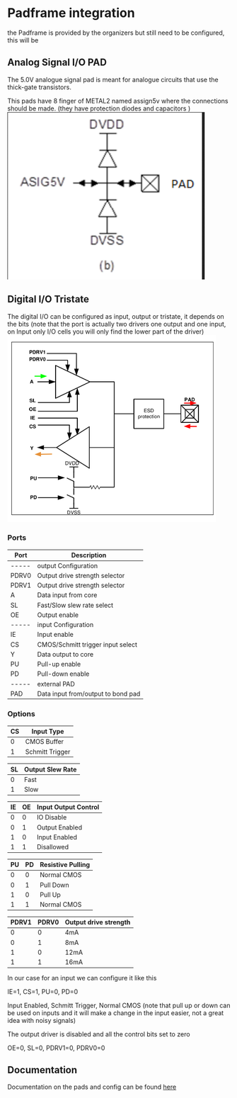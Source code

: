 # Padframe integration

the Padframe is provided by the organizers but still need to be configured, this will be 

## Analog Signal I/O PAD

The 5.0V analogue signal pad is meant for analogue circuits that use the thick-gate transistors.

This pads have 8 finger of METAL2 named assign5v where the connections should be made. (they have protection diodes and capacitors )
![analog I/O](an_io.png)
## Digital I/O Tristate
The digital I/O can be configured as input, output or tristate, it depends on the bits (note that the port is actually two drivers one output and one input, on Input only I/O cells you will only find the lower part of the driver)
![digital I/O](tri_io.png)
### Ports
| Port  | Description                         |
|-------|-------------------------------------|
| ----- | output Configuration                |
| PDRV0 | Output drive strength selector      |
| PDRV1 | Output drive strength selector      |
| A     | Data input from core                |
| SL    | Fast/Slow slew rate select          |
| OE    | Output enable                       |
| ----- | input Configuration                 |
| IE    | Input enable                        |
| CS    | CMOS/Schmitt trigger input select   |
| Y     | Data output to core                 |
| PU    | Pull-up enable                      |
| PD    | Pull-down enable                    |
| ----- | external PAD                        |
| PAD   | Data input from/output to bond pad  |

### Options

| CS | Input Type      |
|----|-----------------|
| 0  | CMOS Buffer     |
| 1  | Schmitt Trigger |

| SL | Output Slew Rate |
|----|------------------|
| 0  | Fast             |
| 1  | Slow             |

| IE | OE | Input Output Control     |
| -- | -- | ------------------------ |
| 0  | 0  | IO Disable               |
| 0  | 1  | Output Enabled           |
| 1  | 0  | Input Enabled            |
| 1  | 1  | Disallowed               |

| PU | PD | Resistive Pulling |
|----|----|-------------------|
| 0  | 0  | Normal CMOS       |
| 0  | 1  | Pull Down         |
| 1  | 0  | Pull Up           |
| 1  | 1  | Normal CMOS       |

| PDRV1 | PDRV0 | Output drive strength |
|-------|-------|-----------------------|
| 0     | 0     | 4mA                   |
| 0     | 1     | 8mA                   |
| 1     | 0     | 12mA                  |
| 1     | 1     | 16mA                  |


In our case for an input we can configure it like this 

IE=1, CS=1, PU=0, PD=0

Input Enabled, Schmitt Trigger, Normal CMOS (note that pull up or down can be used on inputs and it will make a change in the input easier, not a great idea with noisy signals)

The output driver is disabled and all the control bits set to zero

OE=0, SL=0, PDRV1=0, PDRV0=0
## Documentation

Documentation on the pads and config can be found [here](https://gf180mcu-pdk.readthedocs.io/en/latest/IPs/IO/gf180mcu_fd_io/digital.html)

